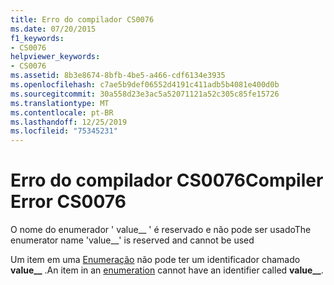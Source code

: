 ```yaml
---
title: Erro do compilador CS0076
ms.date: 07/20/2015
f1_keywords:
- CS0076
helpviewer_keywords:
- CS0076
ms.assetid: 8b3e8674-8bfb-4be5-a466-cdf6134e3935
ms.openlocfilehash: c7ae5b9def06552d4191c411adb5b4081e400d0b
ms.sourcegitcommit: 30a558d23e3ac5a52071121a52c305c85fe15726
ms.translationtype: MT
ms.contentlocale: pt-BR
ms.lasthandoff: 12/25/2019
ms.locfileid: "75345231"
---
```

# <a name="compiler-error-cs0076"></a><span data-ttu-id="da4dd-102">Erro do compilador CS0076</span><span class="sxs-lookup"><span data-stu-id="da4dd-102">Compiler Error CS0076</span></span>
<span data-ttu-id="da4dd-103">O nome do enumerador ' value__ ' é reservado e não pode ser usado</span><span class="sxs-lookup"><span data-stu-id="da4dd-103">The enumerator name 'value__' is reserved and cannot be used</span></span>  
  
 <span data-ttu-id="da4dd-104">Um item em uma [Enumeração](../language-reference/builtin-types/enum.md) não pode ter um identificador chamado **value__** .</span><span class="sxs-lookup"><span data-stu-id="da4dd-104">An item in an [enumeration](../language-reference/builtin-types/enum.md) cannot have an identifier called **value__**.</span></span>
